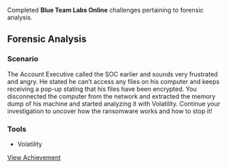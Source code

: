 Completed **Blue Team Labs Online** challenges pertaining to forensic analysis.

## Forensic Analysis

### Scenario

The Account Executive called the SOC earlier and sounds very frustrated and angry. He stated he can’t access any files on his computer and keeps receiving a pop-up stating that his files have been encrypted. You disconnected the computer from the network and extracted the memory dump of his machine and started analyzing it with Volatility. Continue your investigation to uncover how the ransomware works and how to stop it!  

### Tools

- Volatility

<a href="https://blueteamlabs.online/achievement/share/challenge/76960/1" target="_blank">View Achievement</a>
